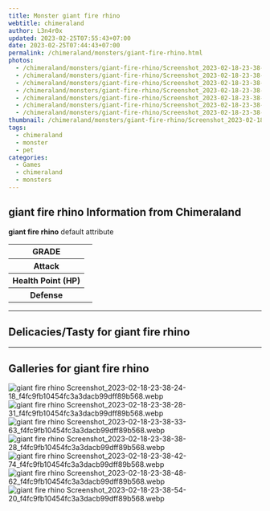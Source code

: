 ```yaml
---
title: Monster giant fire rhino
webtitle: chimeraland
author: L3n4r0x
updated: 2023-02-25T07:55:43+07:00
date: 2023-02-25T07:44:43+07:00
permalink: /chimeraland/monsters/giant-fire-rhino.html
photos:
  - /chimeraland/monsters/giant-fire-rhino/Screenshot_2023-02-18-23-38-24-18_f4fc9fb10454fc3a3dacb99dff89b568.webp
  - /chimeraland/monsters/giant-fire-rhino/Screenshot_2023-02-18-23-38-28-31_f4fc9fb10454fc3a3dacb99dff89b568.webp
  - /chimeraland/monsters/giant-fire-rhino/Screenshot_2023-02-18-23-38-33-63_f4fc9fb10454fc3a3dacb99dff89b568.webp
  - /chimeraland/monsters/giant-fire-rhino/Screenshot_2023-02-18-23-38-38-28_f4fc9fb10454fc3a3dacb99dff89b568.webp
  - /chimeraland/monsters/giant-fire-rhino/Screenshot_2023-02-18-23-38-42-74_f4fc9fb10454fc3a3dacb99dff89b568.webp
  - /chimeraland/monsters/giant-fire-rhino/Screenshot_2023-02-18-23-38-48-62_f4fc9fb10454fc3a3dacb99dff89b568.webp
  - /chimeraland/monsters/giant-fire-rhino/Screenshot_2023-02-18-23-38-54-20_f4fc9fb10454fc3a3dacb99dff89b568.webp
thumbnail: /chimeraland/monsters/giant-fire-rhino/Screenshot_2023-02-18-23-38-24-18_f4fc9fb10454fc3a3dacb99dff89b568.webp
tags:
  - chimeraland
  - monster
  - pet
categories:
  - Games
  - chimeraland
  - monsters
---
```


<section id="bootstrap-wrapper"><link rel="stylesheet" href="https://rawcdn.githack.com/dimaslanjaka/Web-Manajemen/0c3b5aa1813bd4abcd2c11bf3e37928b15c28664/css/bootstrap-5-3-0-alpha3-wrapper.css"/><h2 id="attribute">giant fire rhino Information from Chimeraland</h2><p><b>giant fire rhino</b> default attribute <table><tr><th>GRADE</th><td></td></tr><tr><th>Attack</th><td></td></tr><tr><th>Health Point (HP)</th><td></td></tr><tr><th>Defense</th><td></td></tr></table></p><hr/><h2 id="delicacies">Delicacies/Tasty for giant fire rhino</h2><div class="text-white bg-dark"></div><hr/><div id="gallery"><h2>Galleries for giant fire rhino</h2><div class="row"><div class="col-lg-6 col-12"><img src="/chimeraland/monsters/giant-fire-rhino/Screenshot_2023-02-18-23-38-24-18_f4fc9fb10454fc3a3dacb99dff89b568.webp" alt="giant fire rhino Screenshot_2023-02-18-23-38-24-18_f4fc9fb10454fc3a3dacb99dff89b568.webp"/></div><div class="col-lg-6 col-12"><img src="/chimeraland/monsters/giant-fire-rhino/Screenshot_2023-02-18-23-38-28-31_f4fc9fb10454fc3a3dacb99dff89b568.webp" alt="giant fire rhino Screenshot_2023-02-18-23-38-28-31_f4fc9fb10454fc3a3dacb99dff89b568.webp"/></div><div class="col-lg-6 col-12"><img src="/chimeraland/monsters/giant-fire-rhino/Screenshot_2023-02-18-23-38-33-63_f4fc9fb10454fc3a3dacb99dff89b568.webp" alt="giant fire rhino Screenshot_2023-02-18-23-38-33-63_f4fc9fb10454fc3a3dacb99dff89b568.webp"/></div><div class="col-lg-6 col-12"><img src="/chimeraland/monsters/giant-fire-rhino/Screenshot_2023-02-18-23-38-38-28_f4fc9fb10454fc3a3dacb99dff89b568.webp" alt="giant fire rhino Screenshot_2023-02-18-23-38-38-28_f4fc9fb10454fc3a3dacb99dff89b568.webp"/></div><div class="col-lg-6 col-12"><img src="/chimeraland/monsters/giant-fire-rhino/Screenshot_2023-02-18-23-38-42-74_f4fc9fb10454fc3a3dacb99dff89b568.webp" alt="giant fire rhino Screenshot_2023-02-18-23-38-42-74_f4fc9fb10454fc3a3dacb99dff89b568.webp"/></div><div class="col-lg-6 col-12"><img src="/chimeraland/monsters/giant-fire-rhino/Screenshot_2023-02-18-23-38-48-62_f4fc9fb10454fc3a3dacb99dff89b568.webp" alt="giant fire rhino Screenshot_2023-02-18-23-38-48-62_f4fc9fb10454fc3a3dacb99dff89b568.webp"/></div><div class="col-lg-6 col-12"><img src="/chimeraland/monsters/giant-fire-rhino/Screenshot_2023-02-18-23-38-54-20_f4fc9fb10454fc3a3dacb99dff89b568.webp" alt="giant fire rhino Screenshot_2023-02-18-23-38-54-20_f4fc9fb10454fc3a3dacb99dff89b568.webp"/></div></div></div></section>
